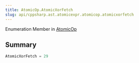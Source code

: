 ```yaml
---
title: AtomicOp.AtomicXorFetch
slug: api/cppsharp.ast.atomicexpr.atomicop.atomicxorfetch
---
```

Enumeration Member in [AtomicOp](/api/cppsharp/ast/atomicexpr/atomicop)

## Summary



```csharp
AtomicXorFetch = 29
```

